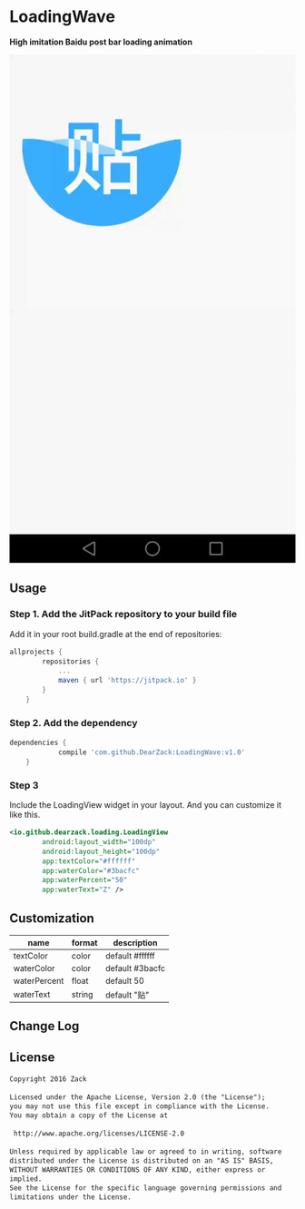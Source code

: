 # LoadingWave

**High imitation Baidu post bar loading animation**

<img src="./screenShot/loading.gif">

## Usage
### Step 1. Add the JitPack repository to your build file
Add it in your root build.gradle at the end of repositories:

```groovy
allprojects {
		repositories {
			...
			maven { url 'https://jitpack.io' }
		}
	}
```

### Step 2. Add the dependency
```groovy
dependencies {
	        compile 'com.github.DearZack:LoadingWave:v1.0'
	}
```

### Step 3
Include the LoadingView widget in your layout. And you can customize it like this.
```xml
<io.github.dearzack.loading.LoadingView
        android:layout_width="100dp"
        android:layout_height="100dp"
        app:textColor="#ffffff"
        app:waterColor="#3bacfc"
        app:waterPercent="50"
        app:waterText="Z" />
```

## Customization

name | format | description
---|---|---
textColor | color | default #ffffff
waterColor | color | default #3bacfc
waterPercent | float | default 50
waterText | string | default "贴"

## Change Log


## License

    Copyright 2016 Zack

	Licensed under the Apache License, Version 2.0 (the "License");
	you may not use this file except in compliance with the License.
	You may obtain a copy of the License at

     http://www.apache.org/licenses/LICENSE-2.0

	Unless required by applicable law or agreed to in writing, software
	distributed under the License is distributed on an "AS IS" BASIS,
	WITHOUT WARRANTIES OR CONDITIONS OF ANY KIND, either express or implied.
	See the License for the specific language governing permissions and
	limitations under the License.

